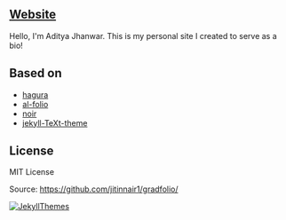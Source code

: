## [Website](https://ajhanwar.github.io)

Hello, I'm Aditya Jhanwar. This is my personal site I created to serve as a bio!


## Based on
- [hagura](https://github.com/sharu725/hagura)
- [al-folio](https://github.com/alshedivat/al-folio)
- [noir](https://github.com/essentialenemy/noir)
- [jekyll-TeXt-theme](https://github.com/kitian616/jekyll-TeXt-theme)

## License
MIT License

Source: https://github.com/jitinnair1/gradfolio/

[![JekyllThemes](https://img.shields.io/badge/featured%20on-JekyllThemes-red.svg)](https://jekyll-themes.com)
